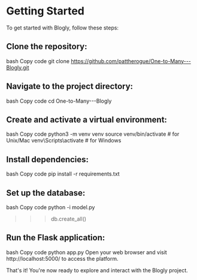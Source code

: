 # Getting Started

To get started with Blogly, follow these steps:

## Clone the repository:

bash
Copy code
git clone https://github.com/pattherogue/One-to-Many---Blogly.git

## Navigate to the project directory:

bash
Copy code
cd One-to-Many---Blogly

## Create and activate a virtual environment:

bash
Copy code
python3 -m venv venv
source venv/bin/activate  # for Unix/Mac
venv\Scripts\activate  # for Windows

## Install dependencies:

bash
Copy code
pip install -r requirements.txt

## Set up the database:

bash
Copy code
python -i model.py
>>> db.create_all()

## Run the Flask application:

bash
Copy code
python app.py
Open your web browser and visit http://localhost:5000/ to access the platform.

That's it! You're now ready to explore and interact with the Blogly project.
